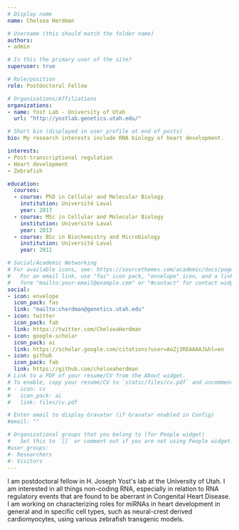 ```yaml
---
# Display name
name: Chelsea Herdman

# Username (this should match the folder name)
authors:
- admin

# Is this the primary user of the site?
superuser: true

# Role/position
role: Postdoctoral Fellow

# Organizations/Affiliations
organizations:
- name: Yost Lab - University of Utah
  url: "http://yostlab.genetics.utah.edu/"

# Short bio (displayed in user profile at end of posts)
bio: My research interests include RNA biology of heart development.

interests:
- Post-transcriptional regulation
- Heart development
- Zebrafish

education:
  courses:
  - course: PhD in Cellular and Molecular Biology
    institution: Université Laval
    year: 2017
  - course: MSc in Cellular and Molecular Biology
    institution: Université Laval
    year: 2013
  - course: BSc in Biochemistry and Microbiology
    institution: Université Laval
    year: 2011

# Social/Academic Networking
# For available icons, see: https://sourcethemes.com/academic/docs/page-builder/#icons
#   For an email link, use "fas" icon pack, "envelope" icon, and a link in the
#   form "mailto:your-email@example.com" or "#contact" for contact widget.
social:
- icon: envelope
  icon_pack: fas
  link: "mailto:cherdman@genetics.utah.edu"
- icon: twitter
  icon_pack: fab
  link: https://twitter.com/ChelseaHerdman
- icon: google-scholar
  icon_pack: ai
  link: https://scholar.google.com/citations?user=AoZj3REAAAAJ&hl=en
- icon: github
  icon_pack: fab
  link: https://github.com/chelseaherdman
# Link to a PDF of your resume/CV from the About widget.
# To enable, copy your resume/CV to `static/files/cv.pdf` and uncomment the lines below.
# - icon: cv
#   icon_pack: ai
#   link: files/cv.pdf

# Enter email to display Gravatar (if Gravatar enabled in Config)
#email: ""

# Organizational groups that you belong to (for People widget)
#   Set this to `[]` or comment out if you are not using People widget.
#user_groups:
#- Researchers
#- Visitors
---
```


I am postdoctoral fellow in H. Joseph Yost's lab at the University of Utah. I am interested in all things non-coding RNA, especially in relation to RNA regulatory events that are found to be aberrant in Congenital Heart Disease. I am working on characterizing roles for miRNAs in heart development in general and in specific cell types, such as neural-crest derived cardiomyocytes, using various zebrafish transgenic models.
